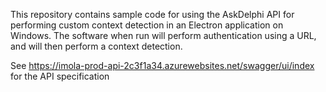 This repository contains sample code for using the AskDelphi API for performing custom context detection in an Electron application on Windows. The software when run will perform authentication using a URL, and will then perform a context detection. 

See https://imola-prod-api-2c3f1a34.azurewebsites.net/swagger/ui/index for the API specification